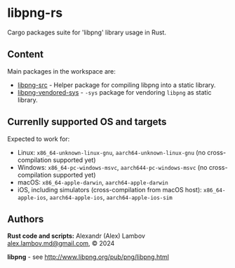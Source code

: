 # libpng-rs
Cargo packages suite for 'libpng' library usage in Rust.

## Content
Main packages in the workspace are:
* [libpng-src](libpng-src/README.md) - Helper package for compiling libpng into a static library.
* [libpng-vendored-sys](libpng-vendored-sys/README.md) - `-sys` package for vendoring `libpng` as static library.

## Currenlly supported OS and targets
Expected to work for:
* Linux: `x86_64-unknown-linux-gnu`, `aarch64-unknown-linux-gnu` (no cross-compilation supported yet)
* Windows: `x86_64-pc-windows-msvc`, `aarch644-pc-windows-msvc` (no cross-compilation supported yet)
* macOS: `x86_64-apple-darwin`, `aarch64-apple-darwin`
* iOS, including simulators (cross-compilation from macOS host): `x86_64-apple-ios`, `aarch64-apple-ios`, `aarch64-apple-ios-sim`

## Authors
**Rust code and scripts:** Alexandr (Alex) Lambov <alex.lambov.md@gmail.com>, &copy; 2024

**libpng** -  see http://www.libpng.org/pub/png/libpng.html